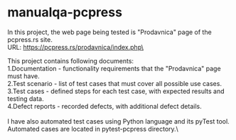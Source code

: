 # manualqa-pcpress

In this project, the web page being tested is "Prodavnica" page of the pcpress.rs site.\
URL: https://pcpress.rs/prodavnica/index.php\

This project contains following documents:\
1.Documentation - functionality requirements that the "Prodavnica" page must have.\
2.Test scenario - list of test cases that must cover all possible use cases.\
3.Test cases - defined steps for each test case, with expected results and testing data.\
4.Defect reports - recorded defects, with additional defect details.\
\
I have also automated test cases using Python language and its pyTest tool.\
Automated cases are located in pytest-pcpress directory.\
 
